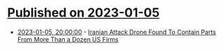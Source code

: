 # [Published on 2023-01-05](index.md)

* [2023-01-05, 20:00:00](https://tech.slashdot.org/story/23/01/05/1635251/iranian-attack-drone-found-to-contain-parts-from-more-than-a-dozen-us-firms?utm_source=rss1.0mainlinkanon&utm_medium=feed) - [Iranian Attack Drone Found To Contain Parts From More Than a Dozen US Firms](https://tech.slashdot.org/story/23/01/05/1635251/iranian-attack-drone-found-to-contain-parts-from-more-than-a-dozen-us-firms?utm_source=rss1.0mainlinkanon&utm_medium=feed)

